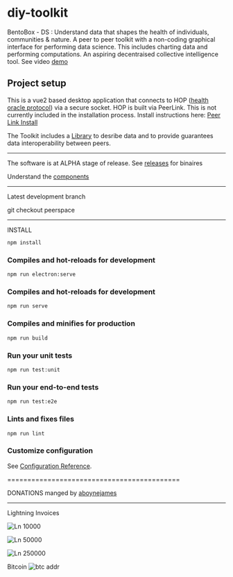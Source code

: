 # diy-toolkit

BentoBox - DS : Understand data that shapes the health of individuals, communities & nature. A peer to peer toolkit with a non-coding graphical interface for performing data science.  This includes charting data and performing computations. An aspiring decentraised collective intelligence tool. See video <a href="https://www.youtube.com/channel/UCoCgnBkZpB2oMn1Qa2nXKeg/playlists">demo</a>

## Project setup

This is a vue2 based desktop application that connects to HOP (<a href="https://www.healthscience.network">health oracle protocol</a>) via a secure socket.  HOP is built via PeerLink.  This is not currently included in the installation process.  Install instructions here: <a href="https://github.com/DaMaHub/peerlink">Peer Link Install</a>
 

The Toolkit includes a <a href="https://github.com/DaMaHub/networklibrary">Library</a> to desribe data and to provide guarantees data interoperability between peers.

--------------------------------------

The software is at ALPHA stage of release.  See <a href="https://github.com/healthscience/diyhstoolkit/releases">releases</a> for binaires

Understand the <a href="https://design.penpot.app/#/view/e8b3498a-41f9-8006-8001-7af986efdd68?page-id=ea5ce67c-df2d-80eb-8001-7b02328f8faf&section=interactions&index=0&share-id=e8b3498a-41f9-8006-8001-7b21ea5cbad9">components</a>

--------------------------------------


Latest development branch

git checkout peerspace

--------------------------------------

INSTALL
```
npm install
```

### Compiles and hot-reloads for development
```
npm run electron:serve
```


### Compiles and hot-reloads for development
```
npm run serve
```

### Compiles and minifies for production
```
npm run build
```

### Run your unit tests
```
npm run test:unit
```

### Run your end-to-end tests
```
npm run test:e2e
```

### Lints and fixes files
```
npm run lint
```

### Customize configuration
See [Configuration Reference](https://cli.vuejs.org/config/).

===========================================

DONATIONS manged by [aboynejames](https://twitter.com/aboynejames)

----------

Lightning Invoices

![Ln 10000]()

![Ln 50000](https://flic.kr/p/2nVsPG8)

![Ln 250000](https://flic.kr/p/2nVxPnP)

Bitcoin
![btc addr](https://live.staticflickr.com/65535/52457717846_ab1e1b40c5_o.png)

